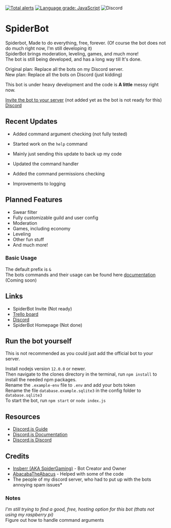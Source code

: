 [![Total alerts](https://img.shields.io/lgtm/alerts/g/SpiderBot-Code/SpiderBot-Code.svg?logo=lgtm&logoWidth=18)](https://lgtm.com/projects/g/SpiderBot-Code/SpiderBot-Code/alerts/)
[![Language grade: JavaScript](https://img.shields.io/lgtm/grade/javascript/g/SpiderBot-Code/SpiderBot-Code.svg?logo=lgtm&logoWidth=18)](https://lgtm.com/projects/g/SpiderBot-Code/SpiderBot-Code/context:javascript)
![Discord](https://img.shields.io/discord/728316562163105925?color=blue&label=Discord&logo=%7B%7Bl&logoColor=blue)
# SpiderBot
Spiderbot, Made to do everything, free, forever. (Of course the bot does not do much right now, I'm still developing it)  
SpiderBot brings moderation, leveling, games, and much more!  
The bot is still being developed, and has a long way till It's done.

Original plan: Replace all the bots on my Discord server.  
New plan: Replace all the bots on Discord (just kidding)

This bot is under heavy development and the code is **A little** messy right now.

[Invite the bot to your server]() (not added yet as the bot is not ready for this)  
[Discord](https://discord.gg/6kFYJAP)

## Recent Updates
- Added command argument checking (not fully tested)
- Started work on the `help` command
- Mainly just sending this update to back up my code

- Updated the command handler
- Added the command permissions checking
- Improvements to logging

## Planned Features
- Swear filter
- Fully customizable guild and user config
- Moderation
- Games, including economy
- Leveling
- Other fun stuff
- And much more!

### Basic Usage
The default prefix is `&`  
The bots commands and their usage can be found here <a href="">documentation</a> (Coming soon)

## Links
- SpiderBot Invite (Not ready)
- [Trello board](https://trello.com/b/5VGBZZ64/spiderbot)
- [Discord](https://discord.gg/6kFYJAP)
- SpiderBot Homepage (Not done)


## Run the bot yourself
This is not recommended as you could just add the official bot to your server.  

Install nodejs version `12.0.0` or newer.  
Then navigate to the clones directory in the terminal, run `npm install` to install the needed npm packages.  
Rename the `.example-env` file to `.env` and add your bots token  
Rename the file `database.example.sqlite3` in the config folder to `database.sqlite3`  
To start the bot, run `npm start` or `node index.js`

## Resources
- [Discord.js Guide](https://discordjs.guide/)  
- [Discord.js Documentation](https://discord.js.org/?source=post_page---------------------------#/docs/main/stable/general/welcome)  
- [Discord.js Discord](https://discord.gg/bRCvFy9)

## Credits
- [Insberr (AKA SpiderGaming)](https://github.com/Insberr) - Bot Creator and Owner  
- [AbacabaTheAbacus](https://github.com/AbacabaTheAbacus) - Helped with some of the code
- The people of my discord server, who had to put up with the bots annoying spam issues*


### Notes
_I'm still trying to find a good, free, hosting option for this bot (thats not using my raspberry pi)_  
Figure out how to handle command arguments
